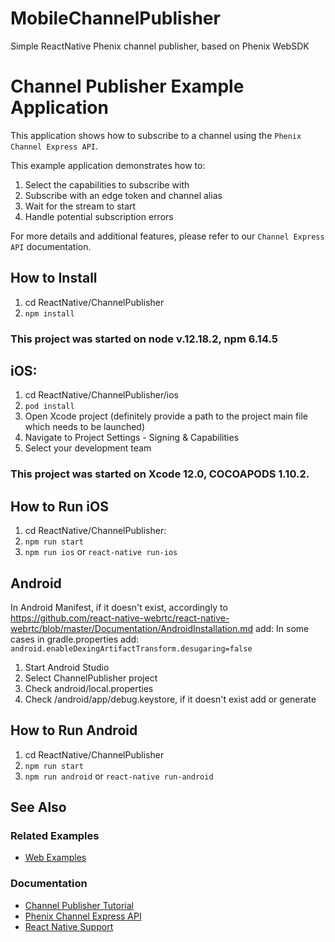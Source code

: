 # MobileChannelPublisher
Simple ReactNative Phenix channel publisher, based on Phenix WebSDK

# Channel Publisher Example Application
This application shows how to subscribe to a channel using the `Phenix Channel Express API`.

This example application demonstrates how to:
1. Select the capabilities to subscribe with
2. Subscribe with an edge token and channel alias
3. Wait for the stream to start
4. Handle potential subscription errors

For more details and additional features, please refer to our `Channel Express API` documentation.

## How to Install
1. cd ReactNative/ChannelPublisher
2. `npm install`
### This project was started on node v.12.18.2, npm 6.14.5

## iOS:
1. cd ReactNative/ChannelPublisher/ios
2. `pod install`
3. Open Xcode project (definitely provide a path to the project main file which needs to be launched)
4. Navigate to Project Settings - Signing & Capabilities
5. Select your development team
### This project was started on Xcode 12.0, COCOAPODS 1.10.2.

## How to Run iOS
1. cd ReactNative/ChannelPublisher:
2. `npm run start`
3. `npm run ios` or `react-native run-ios`

## Android
In Android Manifest, if it doesn't exist, accordingly to 
https://github.com/react-native-webrtc/react-native-webrtc/blob/master/Documentation/AndroidInstallation.md 
add:
    <uses-permission android:name="android.permission.ACCESS_NETWORK_STATE"/>
    <uses-permission android:name="android.permission.CAMERA"/>
    <uses-permission android:name="android.permission.INTERNET" />
    <uses-permission android:name="android.permission.MODIFY_AUDIO_SETTINGS"/>
    <uses-permission android:name="android.permission.RECORD_AUDIO"/>
    <uses-permission android:name="android.permission.RECORD_VIDEO"/>
    <uses-permission android:name="android.permission.SYSTEM_ALERT_WINDOW"/>
    <uses-permission android:name="android.permission.WAKE_LOCK"/>
In some cases in gradle.properties add:
`android.enableDexingArtifactTransform.desugaring=false`

1. Start Android Studio
2. Select ChannelPublisher project
3. Check android/local.properties
4. Check /android/app/debug.keystore, if it doesn't exist add or generate

## How to Run Android
1. cd ReactNative/ChannelPublisher
2. `npm run start`
3. `npm run android` or `react-native run-android`

## See Also
### Related Examples
* [Web Examples](https://github.com/PhenixRTS/WebExamples)

### Documentation
* [Channel Publisher Tutorial](https://phenixrts.com/docs/web/react-native/#web-sdk-react-native-example)
* [Phenix Channel Express API](https://phenixrts.com/docs/web/#channel-express)
* [React Native Support](https://phenixrts.com/docs/web/#react-native-support)
